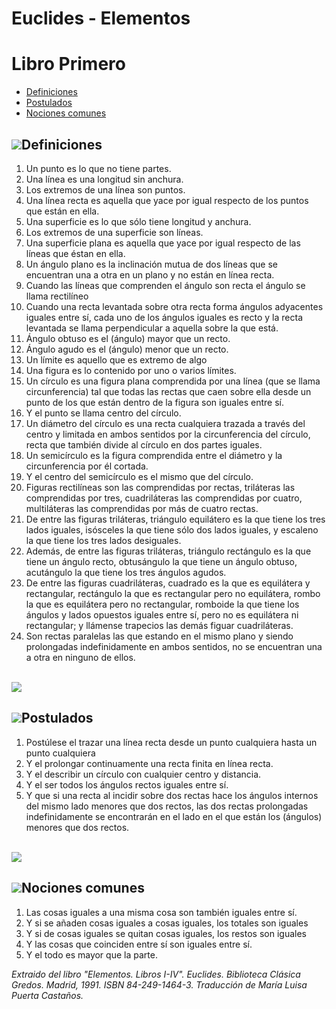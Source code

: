 ﻿<!DOCTYPE html PUBLIC "-//W3C//DTD XHTML 1.0 Strict//EN" "http://www.w3.org/TR/xhtml1/DTD/xhtml1-strict.dtd">
 <!-- plantilla para paginas web-->
<html xmlns="http://www.w3.org/1999/xhtml" xml:lang="es" lang="es">
  <head>
    <meta http-equiv="Content-Type" content="text/html; charset=utf-8" />
    <title>Práctica 16</title>
  </head>
  <body>
		<h1 id="Alonso">Euclides - Elementos</h1>
		<h1>Libro Primero</h1>
			<ul>
				<a href="#Definición"><li>Definiciones</li></a>
				<a href="#Postular"><li>Postulados</li></a>
				<a href="#Nocion"><li>Nociones comunes</li></a>
			</ul>
		<h2 id="Definición"><a href="#Alonso"><img src="imagenes_practica_16/arriba.png"/></a>Definiciones</h2>	
			<ol>
				<li>Un punto es lo que no tiene partes.</li>
				<li>Una línea es una longitud sin anchura.</li>
				<li>Los extremos de una línea son puntos.</li>
				<li>Una línea recta es aquella que yace por igual respecto de los puntos que están en ella.</li>
				<li>Una superficie es lo que sólo tiene longitud y anchura.</li>
				<li>Los extremos de una superficie son líneas.</li>
				<li>Una superficie plana es aquella que yace por igual respecto de las líneas que éstan en ella.</li>
				<li>Un ángulo plano es la inclinación mutua de dos líneas que se encuentran una a otra en un plano y no están en línea recta.</li>
				<li>Cuando las líneas que comprenden el ángulo son recta el ángulo se llama rectilíneo</li>
				<li>Cuando una recta levantada sobre otra recta forma ángulos adyacentes iguales entre sí, cada uno de los ángulos iguales es recto y la recta levantada se llama perpendicular a aquella sobre la que está.</li>
				<li>Ángulo obtuso es el (ángulo) mayor que un recto.</li>
				<li>Ángulo agudo es el (ángulo) menor que un recto. </li>
				<li>Un límite es aquello que es extremo de algo</li>
				<li>Una figura es lo contenido por uno o varios límites.</li>
				<li>Un círculo es una figura plana comprendida por una línea (que se llama circunferencia) tal que todas las rectas que caen sobre ella desde un punto de los que están dentro de la figura son iguales entre sí. </li>
				<li>Y el punto se llama centro del círculo.</li>
				<li>Un diámetro del círculo es una recta cualquiera trazada a través del centro y limitada en ambos sentidos por la circunferencia del círculo, recta que también divide al círculo en dos partes iguales.</li>
				<li>Un semicírculo es la figura comprendida entre el diámetro y la circunferencia por él cortada.</li>
				<li>Y el centro del semicírculo es el mismo que del círculo.</li>
				<li>Figuras rectilíneas son las comprendidas por rectas, triláteras las comprendidas por tres, cuadriláteras las comprendidas por cuatro, multiláteras las comprendidas por más de cuatro rectas.</li>
				<li>De entre las figuras triláteras, triángulo equilátero es la que tiene los tres lados iguales, isósceles la que tiene sólo dos lados iguales, y escaleno la que tiene los tres lados desiguales.</li>
				<li>Además, de entre las figuras triláteras, triángulo rectángulo es la que tiene un ángulo recto, obtusángulo la que tiene un ángulo obtuso, acutángulo la que tiene los tres ángulos agudos.</li>
				<li>De entre las figuras cuadriláteras, cuadrado es la que es equilátera y rectangular, rectángulo la que es rectangular pero no equilátera, rombo la que es equilátera pero no rectangular, romboide la que tiene los ángulos y lados opuestos iguales entre sí, pero no es equilátera ni rectangular; y llámense trapecios las demás figuar cuadriláteras.</li>
				<li>Son rectas paralelas las que estando en el mismo plano y siendo prolongadas indefinidamente en ambos sentidos, no se encuentran una a otra en ninguno de ellos.</li>
			</ol>
		<br/><a href="#Alonso"><img src="imagenes_practica_16/arriba.png"/></a>
		<h2 id="Postular"><a href="#Alonso"><img src="imagenes_practica_16/arriba.png"/></a>Postulados</h2>
			<ol>
				<li>Postúlese el trazar una línea recta desde un punto cualquiera hasta un punto cualquiera</li>
				<li>Y el prolongar continuamente una recta finita en línea recta.</li>
				<li>Y el describir un círculo con cualquier centro y distancia. </li>
				<li>Y el ser todos los ángulos rectos iguales entre sí.</li>
				<li>Y que si una recta al incidir sobre dos rectas hace los ángulos internos del mismo lado menores que dos rectos, las dos rectas prolongadas indefinidamente se encontrarán en el lado en el que están los (ángulos) menores que dos rectos.</li>
			</ol>
			<br/><a href="#Alonso"><img src="imagenes_practica_16/arriba.png"/></a>
		<h2 id="Nocion"><a href="#Alonso"><img src="imagenes_practica_16/arriba.png"/></a>Nociones comunes</h2>
			<ol>
				<li>Las cosas iguales a una misma cosa son también iguales entre sí.</li>
				<li>Y si se añaden cosas iguales a cosas iguales, los totales son iguales</li>
				<li>Y si de cosas iguales se quitan cosas iguales, los restos son iguales</li>
				<li>Y las cosas que coinciden entre sí son iguales entre sí.</li>
				<li>Y el todo es mayor que la parte.</li>
			</ol>
	<i>Extraido del libro "Elementos. Libros I-IV". Euclides. Biblioteca Clásica Gredos. Madrid, 1991. ISBN 84-249-1464-3. Traducción de María Luisa Puerta Castaños.</i>
  </body>
</html>